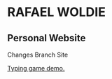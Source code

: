 <html lang="en">
<head>
  <meta charset="UTF-8">
  <meta http-equiv="X-UA-Compatible" content="IE=edge">
  <meta name="viewport" content="width=device-width, initial-scale=1.0">
  <title>RAFAEL WOLDIE</title>
</head>
<body>
  <h1>
  RAFAEL WOLDIE 
 </h1>
 <h2>Personal Website</h2>
 <p>Changes Branch Site</p>
<a href="./typinggamerafael.html">Typing game demo.</a>
</body>
</html>